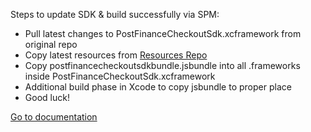 Steps to update SDK & build successfully via SPM:
* Pull latest changes to PostFinanceCheckoutSdk.xcframework from original repo
* Copy latest resources from [Resources Repo](https://github.com/wallee-payment/ios-mobile-sdk-payment-resources)
* Copy postfinancecheckoutsdkbundle.jsbundle into all .frameworks inside PostFinanceCheckoutSdk.xcframework
* Additional build phase in Xcode to copy jsbundle to proper place
* Good luck!

[Go to documentation](https://github.com/pfpayments/ios-mobile-sdk-spec)
